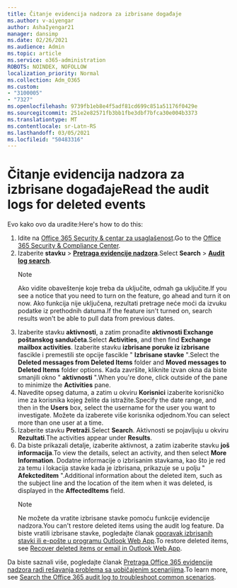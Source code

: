 ```yaml
---
title: Čitanje evidencija nadzora za izbrisane događaje
ms.author: v-aiyengar
author: AshaIyengar21
manager: dansimp
ms.date: 02/26/2021
ms.audience: Admin
ms.topic: article
ms.service: o365-administration
ROBOTS: NOINDEX, NOFOLLOW
localization_priority: Normal
ms.collection: Adm_O365
ms.custom:
- "3100005"
- "7327"
ms.openlocfilehash: 9739fb1eb8e4f5adf81cd699c851a51176f0429e
ms.sourcegitcommit: 251e2e82571fb3bb1fbe3dbf7bfca30e004b3373
ms.translationtype: MT
ms.contentlocale: sr-Latn-RS
ms.lasthandoff: 03/05/2021
ms.locfileid: "50483316"
---
```

# <a name="read-the-audit-logs-for-deleted-events"></a><span data-ttu-id="70c0d-102">Čitanje evidencija nadzora za izbrisane događaje</span><span class="sxs-lookup"><span data-stu-id="70c0d-102">Read the audit logs for deleted events</span></span>

<span data-ttu-id="70c0d-103">Evo kako ovo da uradite:</span><span class="sxs-lookup"><span data-stu-id="70c0d-103">Here's how to do this:</span></span>

1. <span data-ttu-id="70c0d-104">Idite na [Office 365 Security & centar za usaglašenost](https://go.microsoft.com/fwlink/p/?linkid=2077143).</span><span class="sxs-lookup"><span data-stu-id="70c0d-104">Go to the [Office 365 Security & Compliance Center](https://go.microsoft.com/fwlink/p/?linkid=2077143).</span></span>
1. <span data-ttu-id="70c0d-105">Izaberite **stavku**  >  [**Pretraga evidencije nadzora**](https://go.microsoft.com/fwlink/?linkid=2103759).</span><span class="sxs-lookup"><span data-stu-id="70c0d-105">Select **Search** > [**Audit log search**](https://go.microsoft.com/fwlink/?linkid=2103759).</span></span>
    > [!NOTE]
    > <span data-ttu-id="70c0d-106">Ako vidite obaveštenje koje treba da uključite, odmah ga uključite.</span><span class="sxs-lookup"><span data-stu-id="70c0d-106">If you see a notice that you need to turn on the feature, go ahead and turn it on now.</span></span> <span data-ttu-id="70c0d-107">Ako funkcija nije uključena, rezultati pretrage neće moći da izvuku podatke iz prethodnih datuma.</span><span class="sxs-lookup"><span data-stu-id="70c0d-107">If the feature isn't turned on, search results won't be able to pull data from previous dates.</span></span>
1. <span data-ttu-id="70c0d-108">Izaberite stavku **aktivnosti**, a zatim pronađite **aktivnosti Exchange poštanskog sandučeta**.</span><span class="sxs-lookup"><span data-stu-id="70c0d-108">Select **Activities**, and then find **Exchange mailbox activities**.</span></span> <span data-ttu-id="70c0d-109">Izaberite stavku **izbrisane poruke iz izbrisane** fascikle i premestili ste opcije fascikle " **Izbrisane stavke** ".</span><span class="sxs-lookup"><span data-stu-id="70c0d-109">Select the **Deleted messages from Deleted Items** folder and **Moved messages to Deleted Items** folder options.</span></span> <span data-ttu-id="70c0d-110">Kada završite, kliknite izvan okna da biste smanjili okno " **aktivnosti** ".</span><span class="sxs-lookup"><span data-stu-id="70c0d-110">When you're done, click outside of the pane to minimize the **Activities** pane.</span></span>
1. <span data-ttu-id="70c0d-111">Navedite opseg datuma, a zatim u okviru **Korisnici** izaberite korisničko ime za korisnika kojeg želite da istražite.</span><span class="sxs-lookup"><span data-stu-id="70c0d-111">Specify the date range, and then in the **Users** box, select the username for the user you want to investigate.</span></span> <span data-ttu-id="70c0d-112">Možete da izaberete više korisnika odjednom.</span><span class="sxs-lookup"><span data-stu-id="70c0d-112">You can select more than one user at a time.</span></span>
1. <span data-ttu-id="70c0d-113">Izaberite stavku **Pretraži**.</span><span class="sxs-lookup"><span data-stu-id="70c0d-113">Select **Search**.</span></span> <span data-ttu-id="70c0d-114">Aktivnosti se pojavljuju u okviru **Rezultati**.</span><span class="sxs-lookup"><span data-stu-id="70c0d-114">The activities appear under **Results**.</span></span>
1. <span data-ttu-id="70c0d-115">Da biste prikazali detalje, izaberite aktivnost, a zatim izaberite stavku **još informacija**.</span><span class="sxs-lookup"><span data-stu-id="70c0d-115">To view the details, select an activity, and then select **More Information**.</span></span> <span data-ttu-id="70c0d-116">Dodatne informacije o izbrisanim stavkama, kao što je red za temu i lokacija stavke kada je izbrisana, prikazuje se u polju " **Afekcteditem** ".</span><span class="sxs-lookup"><span data-stu-id="70c0d-116">Additional information about the deleted item, such as the subject line and the location of the item when it was deleted, is displayed in the **AffectedItems** field.</span></span>
    > [!NOTE]
    > <span data-ttu-id="70c0d-117">Ne možete da vratite izbrisane stavke pomoću funkcije evidencije nadzora.</span><span class="sxs-lookup"><span data-stu-id="70c0d-117">You can't restore deleted items using the audit log feature.</span></span> <span data-ttu-id="70c0d-118">Da biste vratili izbrisane stavke, pogledajte članak [oporavak izbrisanih stavki ili e-pošte u programu Outlook Web App](https://go.microsoft.com/fwlink/?linkid=2103759).</span><span class="sxs-lookup"><span data-stu-id="70c0d-118">To restore deleted items, see [Recover deleted items or email in Outlook Web App](https://go.microsoft.com/fwlink/?linkid=2103759).</span></span>

<span data-ttu-id="70c0d-119">Da biste saznali više, pogledajte članak [Pretraga Office 365 evidencije nadzora radi rešavanja problema sa uobičajenim scenarijima](https://go.microsoft.com/fwlink/?linkid=2103944).</span><span class="sxs-lookup"><span data-stu-id="70c0d-119">To learn more, see [Search the Office 365 audit log to troubleshoot common scenarios](https://go.microsoft.com/fwlink/?linkid=2103944).</span></span>
